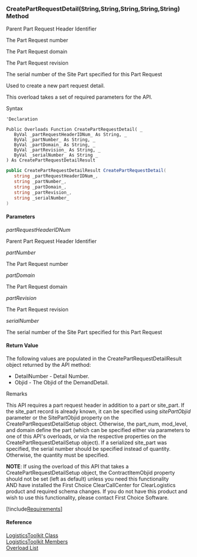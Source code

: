 ﻿### CreatePartRequestDetail(String,String,String,String,String) Method

Parent Part Request Header Identifier

The Part Request number

The Part Request domain

The Part Request revision

The serial number of the Site Part specified for this Part Request

Used to create a new part request detail.

This overload takes a set of required parameters for the API.

Syntax

```vbnet
'Declaration

Public Overloads Function CreatePartRequestDetail( _
   ByVal _partRequestHeaderIDNum_ As String, _
   ByVal _partNumber_ As String, _
   ByVal _partDomain_ As String, _
   ByVal _partRevision_ As String, _
   ByVal _serialNumber_ As String _
) As CreatePartRequestDetailResult
```

```csharp
public CreatePartRequestDetailResult CreatePartRequestDetail( 
   string _partRequestHeaderIDNum_,
   string _partNumber_,
   string _partDomain_,
   string _partRevision_,
   string _serialNumber_
)
```

#### Parameters

_partRequestHeaderIDNum_

Parent Part Request Header Identifier

_partNumber_

The Part Request number

_partDomain_

The Part Request domain

_partRevision_

The Part Request revision

_serialNumber_

The serial number of the Site Part specified for this Part Request

#### Return Value

The following values are populated in the CreatePartRequestDetailResult object returned by the API method:

*   DetailNumber \- Detail Number.
*   Objid \- The Objid of the DemandDetail.

Remarks

This API requires a part request header in addition to a part or site_part. If the site_part record is already known, it can be specified using _sitePartObjid_ parameter or the SitePartObjid property on the CreatePartRequestDetailSetup object. Otherwise, the part_num, mod_level, and domain define the part (which can be specified either via parameters to one of this API's overloads, or via the respective properties on the CreatePartRequestDetailSetup object). If a serialized site_part was specified, the serial number should be specified instead of quantity. Otherwise, the quantity must be specified.

**NOTE**: If using the overload of this API that takes a CreatePartRequestDetailSetup object, the ContractItemObjid property should not be set (left as default) unless you need this functionality AND have installed the First Choice ClearCallCenter for ClearLogistics product and required schema changes. If you do not have this product and wish to use this functionality, please contact First Choice Software.

[!include[Requirements](../partials/requirements.md)]

#### Reference

[LogisticsToolkit Class](FChoice.Toolkits.Clarify~FChoice.Toolkits.Clarify.Logistics.LogisticsToolkit.md)  
[LogisticsToolkit Members](FChoice.Toolkits.Clarify~FChoice.Toolkits.Clarify.Logistics.LogisticsToolkit_members.md)  
[Overload List](FChoice.Toolkits.Clarify~FChoice.Toolkits.Clarify.Logistics.LogisticsToolkit~CreatePartRequestDetail.md)